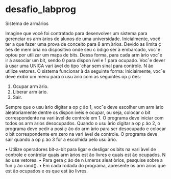 # desafio_labprog
Sistema de armários


Imagine que você foi contratado para desenvolver um sistema para gerenciar os arm ́arios de alunos de
uma universidade. Inicialmente, você ter a que fazer uma prova de conceito para 8 arm ́arios. Devido
as limita ̧c ̃oes de mem ́oria no dispositivo onde seu c ́odigo ser ́a embarcado, vocˆe optou por utilizar um
mapa de bits. Dessa forma, para cada arm ́ario vocˆe ir ́a associar um bit, sendo 0 para dispon ́ıvel e
1 para ocupado. Vocˆe dever ́a usar uma UNICA vari ́avel do tipo  ́ char sem sinal para controle. N ̃ao
utilize vetores.
O sistema funcionar ́a da seguinte forma: Inicialmente, vocˆe deve exibir um menu para o usu ́ario com
as seguintes op ̧c ̃oes:

1. Ocupar arm ́ario.
2. Liberar arm ́ario.
3. Sair.

Sempre que o usu ́ario digitar a op ̧c ̃ao 1, vocˆe deve escolher um arm ́ario aleatoriamente dentre os
dispon ́ıveis e ocupar, ou seja, colocar o bit correspondente na vari ́avel de controle em 1. O programa
deve iniciar com todos os arm ́arios desocupados. Quando o usu ́ario digitar a op ̧c ̃ao 2, o programa deve
pedir a posi ̧c ̃ao do arm ́ario para ser desocupado e colocar o bit correspondente em zero na vari ́avel de
controle. O programa deve sair quando a op ̧c ̃ao 3 for a escolhida pelo usu ́ario.

• Utilize operadores bit-a-bit para ligar e desligar os bits na vari ́avel de controle e controlar quais
arm ́arios est ̃ao livres e quais est ̃ao ocupados. N ̃ao use vetores.
• Para gera ̧c ̃ao de n ́umeros aleat ́orios, pesquise sobre a fun ̧c ̃ao rand().
• Em cada rodada do programa, apresente os arm ́arios que est ̃ao ocupados e os que est ̃ao livres.
